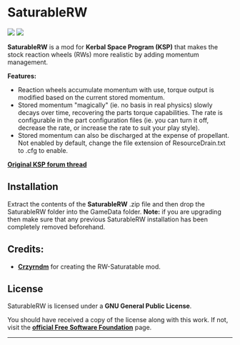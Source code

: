 # SaturableRW

![][SRW:shield-version]
![][SRW:shield-license]

**SaturableRW** is a mod for **Kerbal Space Program (KSP)** that makes the stock reaction wheels (RWs) more realistic by adding momentum management.

**Features:**

* Reaction wheels accumulate momentum with use, torque output is modified based on the current stored momentum.
* Stored momentum "magically" (ie. no basis in real physics) slowly decays over time, recovering the parts torque capabilities. The rate is configurable in the part configuration files (ie. you can turn it off, decrease the rate, or increase the rate to suit your play style).
* Stored momentum can also be discharged at the expense of propellant. Not enabled by default, change the file extension of ResourceDrain.txt to .cfg to enable.

**[Original KSP forum thread][SRW:original-forum-link]**

## Installation

Extract the contents of the **SaturableRW** .zip file and then drop the SaturableRW folder into the GameData folder. **Note:** if you are upgrading then make sure that any previous SaturableRW installation has been completely removed beforehand.

## Credits:

* **[Crzyrndm][SRW:contributor-crzyrndm-link]** for creating the RW-Saturatable mod.

## License

SaturableRW is licensed under a **GNU General Public License**.

You should have received a copy of the license along with this work. If not, visit the **[official Free Software Foundation][SRW:gnu-license-link]** page.

***

[SRW:contributor-crzyrndm-link]:    https://github.com/Crzyrndm
[SRW:gnu-license-link]:             https://www.gnu.org/licenses/gpl-3.0-standalone.html
[SRW:original-forum-link]:          https://forum.kerbalspaceprogram.com/index.php?showtopic=100094
[SRW:shield-license]:               https://img.shields.io/badge/License-GPL-green.svg
[SRW:shield-version]:               https://img.shields.io/badge/KSP%20Version-1.3.1.1891-red.svg
